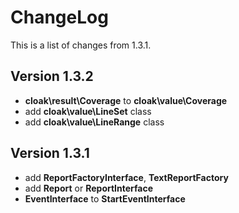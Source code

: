 ChangeLog
======================================

This is a list of changes from 1.3.1.

Version 1.3.2
---------------------------------------------------------------
* **cloak\result\Coverage** to **cloak\value\Coverage**
* add **cloak\value\LineSet** class
* add **cloak\value\LineRange** class

Version 1.3.1
---------------------------------------------------------------
* add **ReportFactoryInterface**, **TextReportFactory**
* add **Report** or **ReportInterface**
* **EventInterface** to **StartEventInterface**
